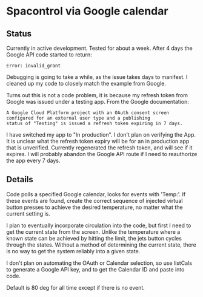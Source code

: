 # Spacontrol via Google calendar
## Status
Currently in active development.  Tested for about a week.  After 4 days the Google API code started to return:
```
Error: invalid_grant
```
Debugging is going to take a while, as the issue takes days to manifest.  I cleaned up my code to closely match the example from Google.

Turns out this is not a code problem, it is because my refresh token from Google was issued under a testing app.  From the Google documentation:
```
A Google Cloud Platform project with an OAuth consent screen configured for an external user type and a publishing
status of "Testing" is issued a refresh token expiring in 7 days.
```
I have switched my app to "In production".  I don't plan on verifying the App.  It is unclear what the refresh token expiry will be for an in production app that is unverified.  Currently regenerated the refresh token, and will see if it expires.  I will probably abandon the Google API route if I need to reauthorize the app every 7 days.

## Details
Code polls a specified Google calendar, looks for events with 'Temp:'.  If these events are found, create the correct sequence of injected virtual button presses to achieve the desired temperature, no matter what the current setting is.

I plan to eventually incorporate circulation into the code, but first I need to get the current state from the screen.  Unlike the temperature where a known state can be achieved by hitting the limit, the jets button cycles through the states.  Without a method of determining the current state, there is no way to get the system reliably into a given state.

I don't plan on automating the OAuth or Calendar selection, so use listCals to generate a Google API key, and to get the Calendar ID and paste into code.

Default is 80 deg for all time except if there is no event.
